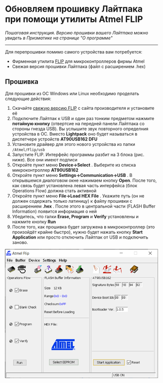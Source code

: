 # Обновляем прошивку Лайтпака при помощи утилиты Atmel FLIP
_Пошаговая инструкция. Версию прошивки вашего Лайтпака можно увидеть в Призматике на странице "О программе"_

---

Для перепрошивки помимо самого устройства вам потребуется: 

* Фирменная утилита [FLIP](https://www.microchip.com/DevelopmentTools/ProductDetails/PartNO/FLIP) для микроконтроллеров фирмы Atmel
* Свежая версия прошивки Лайтпака (файл с расширением .hex)

## Прошивка
Для прошивки из ОС Windows или Linux необходимо проделать следующие действия:

1. Скачайте [свежую версию FLIP](https://www.microchip.com/DevelopmentTools/ProductDetails/PartNO/FLIP) с сайта производителя и установите её
2. Подключите Лайтпак к USB и один раз тонким предметом нажмите **потайную кнопку** (отвертсие на передней панели Лайтпака со стороны гнезда USB). Вы услышите звук повторного определния устройства в ОС. Вместо **Lightpack** оно будет называться в диспетчере устройств **AT90USB162 DFU**
3. Установите драйвер для этого нового устройства из папки ```/Atmel/Flip/usb```
4. Запустите FLIP. Интерфейс программы разбит на 3 блока (рис. ниже). Все они имеют подписи
5. Откройте пункт меню **Device→Select** . Выберите из списка микроконтроллер **AT90USB162**
6. Откройте пункт меню **Settings→Communication→USB** . В открывшемся диалоговом окне нажимаем кнопку **Open**. После того, как связь будет установлена левая часть интерфейса (блок Operations Flow) должна стать активной
7. Откройте пункт меню **File→Load HEX File** . Укажите путь (он не должен содержать только латиницу) к файлу прошивки с расширением **.hex** . После этого в центральной части (FLASH Buffer Information) появится информация о ней
8. Убедитесь, что галки **Erase, Program** и **Verify** установлены и нажмите кнопку **Run**
9. После того, как прошивка будет загружена в микроконтроллер (это произойдёт крайне быстро), нужно будет нажать кнопку **Start Application** или просто отключить Лайтпак от USB и подключить заново.

![Atmel FLIP](https://raw.githubusercontent.com/Atarity/Lightpack-docs/master/EN/img/flip3.png)
